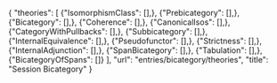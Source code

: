 {
    "theories": [
        {"IsomorphismClass": [],},
        {"Prebicategory": [],},
        {"Bicategory": [],},
        {"Coherence": [],},
        {"CanonicalIsos": [],},
        {"CategoryWithPullbacks": [],},
        {"Subbicategory": [],},
        {"InternalEquivalence": [],},
        {"Pseudofunctor": [],},
        {"Strictness": [],},
        {"InternalAdjunction": [],},
        {"SpanBicategory": [],},
        {"Tabulation": [],},
        {"BicategoryOfSpans": []}
    ],
    "url": "entries/bicategory/theories",
    "title": "Session Bicategory"
}